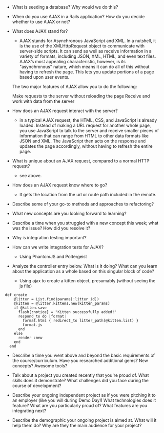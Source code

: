 * What is seeding a database? Why would we do this?

* When do you use AJAX in a Rails application? How do you decide whether to use AJAX or not?

* What does AJAX stand for?

  *  AJAX stands for Asynchronous JavaScript and XML. In a nutshell, it is the use of the XMLHttpRequest object to communicate with server-side scripts. It can send as well as receive information in a variety of formats, including JSON, XML, HTML, and even text files. AJAX’s most appealing characteristic, however, is its "asynchronous" nature, which means it can do all of this without having to refresh the page. This lets you update portions of a page based upon user events.

    The two major features of AJAX allow you to do the following:

    Make requests to the server without reloading the page
    Receive and work with data from the server

* How does an AJAX request interact with the server?

  * in a typical AJAX request, the HTML, CSS, and JavaScript is already loaded. Instead of making a URL request for another whole page, you use JavaScript to talk to the server and receive smaller pieces of information that can range from HTML to other data formats like JSON and XML. The JavaScript then acts on the response and updates the page accordingly, without having to refresh the entire page.

* What is unique about an AJAX request, compared to a normal HTTP request?

  * see above.

* How does an AJAX request know where to go?

  * It gets the location from the url or route path included in the remote.

* Describe some of your go-to methods and approaches to refactoring?

* What new concepts are you looking forward to learning?

* Describe a time when you struggled with a new concept this week; what was the issue? How did you resolve it?

* Why is integration testing important?

* How can we write integration tests for AJAX?

  * Using PhantomJS and Poltergeist


* Analyze the controller entry below. What is it doing? What can you learn about the application as a whole based on this singular block of code?

  * Using ajax to create a kitten object, presumably (without seeing the js file)
  
```
def create
    @litter = List.find(params[:litter_id])
    @kitten = @litter.kittens.new(kitten_params)
    if @kitten.save
      flash[:notice] = "Kitten successfully added!"
      respond_to do |format|
        format.html { redirect_to litter_path(@kitten.list) }
        format.js
      end
    else
      render :new
    end
  end
```


* Describe a time you went above and beyond the basic requirements of the course/curriculum. Have you researched additional gems? New concepts? Awesome tools?

* Talk about a project you created recently that you're proud of. What skills does it demonstrate? What challenges did you face during the course of development?

* Describe your ongoing independent project as if you were pitching it to an employer (like you will during Demo Day!) What technologies does it feature? What are you particularly proud of? What features are you integrating next?

* Describe the demographic your ongoing project is aimed at. What will it help them do? Why are they the main audience for your project?
